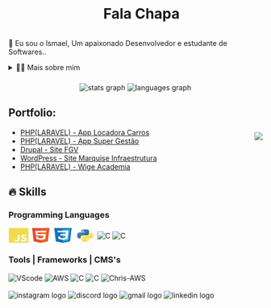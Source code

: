 <div id="user-content-toc">
  <ul align="center">
    <summary><h1 style="display: inline-block">Fala Chapa</h1></summary>
</div>


<!-- Presentation -->
<p>
   👋 Eu sou o Ismael, Um apaixonado  Desenvolvedor e estudante de Softwares..

<details>
  <summary>👨‍💻 Mais sobre mim</summary>

  - Atualmente trabalho com PHP, mas precisamente em seu framework, Laravel, na maioria das vezes junto a Vue.js, a alem disso também desenvolvo em Drupal, um CMS PHP baseado no framework symphony 

  - Ainda estou no começo da minha carreira como Progamador, mas pretendo um dia poder contrubuir com a comunidade, e poder trabalhar com machine learning. E no mais, sou Grato ao Senhor Jesus por tudo e todos
</details>

</p>


###
<!-- status -->
<div align="center">
  <img src="https://github-readme-stats.vercel.app/api?username=ismael-g5&hide_title=false&hide_rank=false&show_icons=true&include_all_commits=true&count_private=true&disable_animations=false&theme=merko&locale=en&hide_border=false" height="150" alt="stats graph"  />
  <img src="https://github-readme-stats.vercel.app/api/top-langs?username=ismael-g5&locale=en&hide_title=false&layout=compact&card_width=320&langs_count=5&theme=merko&hide_border=false" height="150" alt="languages graph"  />
</div>





<!-- GIF -->
<img style="margin-top:80px;" align="right" height="150" src="https://i.imgflip.com/89kwfu.gif"  />

<!-- Portfolio -->

## Portfolio:
- [PHP(LARAVEL) - App Locadora Carros](https://github.com/Ismael-g5/app_locadora_carros)
- [PHP(LARAVEL) - App Super Gestão](https://github.com/Ismael-g5/App-Super-Gestao)
- [Drupal - Site FGV](https://fgv-ptr.avanz.com.br/)
- [WordPress - Site Marquise Infraestrutura](https://www.marquiseinfraestrutura.com.br/)
- [PHP(LARAVEL) - Wige Academia](https://phplaravel-970517-4024334.cloudwaysapps.com)

## 🔥 Skills
<!-- Skills: Programming Languages -->
  <div style="flex-basis: 48%;">
    <h3>Programming Languages</h3>
    <img align="center" alt="Js" height="30" width="40" src="https://raw.githubusercontent.com/devicons/devicon/master/icons/javascript/javascript-plain.svg">
    <img align="center" alt="HTML" height="30" width="40" src="https://raw.githubusercontent.com/devicons/devicon/master/icons/html5/html5-original.svg">
    <img align="center" alt="CSS" height="30" width="40" src="https://raw.githubusercontent.com/devicons/devicon/master/icons/css3/css3-original.svg">
    <img align="center" alt="Python" height="30" width="40" src="https://raw.githubusercontent.com/devicons/devicon/master/icons/python/python-original.svg">
    <img align="center" alt="C" height="30" width="40" src="https://cdn.jsdelivr.net/gh/devicons/devicon/icons/php/php-original.svg">
    <img align="center" alt="C" height="30" width="40" src="https://cdn.jsdelivr.net/gh/devicons/devicon/icons/laravel/laravel-original.svg">




  </div>
  
  <!-- Skills: Tools | Frameworks | CMS`S -->
  <div style="flex-basis: 48%;">
    <h3>Tools | Frameworks | CMS's</h3>
    <img align="center" alt="VScode" height="30" width="40" src="https://cdn.jsdelivr.net/gh/devicons/devicon/icons/vscode/vscode-original.svg">
    <img align="center" alt="AWS" height="30" width="40" src="https://cdn.jsdelivr.net/gh/devicons/devicon/icons/amazonwebservices/amazonwebservices-original.svg">
    <img align="center" alt="C" height="30" width="40" src="https://cdn.jsdelivr.net/gh/devicons/devicon/icons/wordpress/wordpress-original.svg">
    <img align="center" alt="C" height="30" width="40" src="https://cdn.jsdelivr.net/gh/devicons/devicon/icons/drupal/drupal-original.svg">
    <img align="center" alt="Chris-AWS" height="30" width="40" src="https://cdn.jsdelivr.net/gh/devicons/devicon/icons/git/git-original.svg">
  </div>
  
<br clear="both">

<div align="left">
  <img src="https://img.shields.io/static/v1?message=Instagram&logo=instagram&label=&color=E4405F&logoColor=white&labelColor=&style=for-the-badge" height="35" alt="instagram logo"  />
  <img src="https://img.shields.io/static/v1?message=Discord&logo=discord&label=&color=7289DA&logoColor=white&labelColor=&style=for-the-badge" height="35" alt="discord logo"  />
  <img src="https://img.shields.io/static/v1?message=Gmail&logo=gmail&label=&color=D14836&logoColor=white&labelColor=&style=for-the-badge" height="35" alt="gmail logo"  />
  <img src="https://img.shields.io/static/v1?message=LinkedIn&logo=linkedin&label=&color=0077B5&logoColor=white&labelColor=&style=for-the-badge" height="35" alt="linkedin logo"  />
</div>

###

<br clear="both">

###
